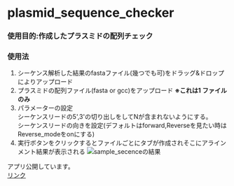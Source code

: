 # plasmid_sequence_checker

### 使用目的:作成したプラスミドの配列チェック 
### 使用法 
1. シーケンス解析した結果のfastaファイル(幾つでも可)をドラッグ&ドロップによりアップロード
2. プラスミドの配列ファイル(fasta or gcc)をアップロード **※これは1 ファイルのみ**
3. パラメーターの設定<br>
   シーケンスリードの5',3'の切り出しをしてNが含まれないようにする。<br>
   シーケンスリードの向きを設定(デフォルトはforward,Reverseを見たい時はReverse_modeをonにする)
4. 実行ボタンをクリックするとファイルごとにタブが作成されそこにアラインメント結果が表示される
   ![sample_secenceの結果](/sample_sequence/resule_read2.jpg)

アプリ公開しています。<br>
[リンク](https://plasmidsequencechecker-ez7wagcpayygvcwkpeqqev.streamlit.app/)


